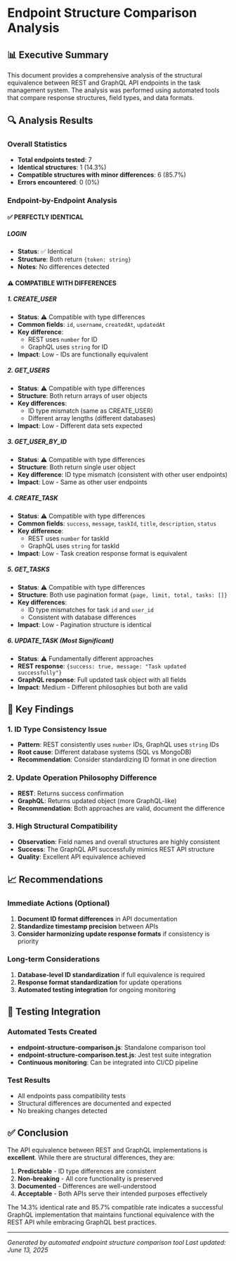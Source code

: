 # Endpoint Structure Comparison Analysis

## 📊 Executive Summary

This document provides a comprehensive analysis of the structural equivalence between REST and GraphQL API endpoints in the task management system. The analysis was performed using automated tools that compare response structures, field types, and data formats.

## 🔍 Analysis Results

### Overall Statistics
- **Total endpoints tested**: 7
- **Identical structures**: 1 (14.3%)
- **Compatible structures with minor differences**: 6 (85.7%)
- **Errors encountered**: 0 (0%)

### Endpoint-by-Endpoint Analysis

#### ✅ **PERFECTLY IDENTICAL**

##### LOGIN
- **Status**: ✅ Identical
- **Structure**: Both return `{token: string}`
- **Notes**: No differences detected

#### ⚠️ **COMPATIBLE WITH DIFFERENCES**

##### 1. CREATE_USER
- **Status**: ⚠️ Compatible with type differences
- **Common fields**: `id`, `username`, `createdAt`, `updatedAt`
- **Key difference**: 
  - REST uses `number` for ID
  - GraphQL uses `string` for ID
- **Impact**: Low - IDs are functionally equivalent

##### 2. GET_USERS
- **Status**: ⚠️ Compatible with type differences
- **Structure**: Both return arrays of user objects
- **Key differences**:
  - ID type mismatch (same as CREATE_USER)
  - Different array lengths (different databases)
- **Impact**: Low - Different data sets expected

##### 3. GET_USER_BY_ID
- **Status**: ⚠️ Compatible with type differences
- **Structure**: Both return single user object
- **Key difference**: ID type mismatch (consistent with other user endpoints)
- **Impact**: Low - Same as other user endpoints

##### 4. CREATE_TASK
- **Status**: ⚠️ Compatible with type differences
- **Common fields**: `success`, `message`, `taskId`, `title`, `description`, `status`
- **Key difference**: 
  - REST uses `number` for taskId
  - GraphQL uses `string` for taskId
- **Impact**: Low - Task creation response format is equivalent

##### 5. GET_TASKS
- **Status**: ⚠️ Compatible with type differences
- **Structure**: Both use pagination format `{page, limit, total, tasks: []}`
- **Key differences**:
  - ID type mismatches for task `id` and `user_id`
  - Consistent with database differences
- **Impact**: Low - Pagination structure is identical

##### 6. UPDATE_TASK (Most Significant)
- **Status**: ⚠️ Fundamentally different approaches
- **REST response**: `{success: true, message: "Task updated successfully"}`
- **GraphQL response**: Full updated task object with all fields
- **Impact**: Medium - Different philosophies but both are valid

## 🎯 Key Findings

### 1. **ID Type Consistency Issue**
- **Pattern**: REST consistently uses `number` IDs, GraphQL uses `string` IDs
- **Root cause**: Different database systems (SQL vs MongoDB)
- **Recommendation**: Consider standardizing ID format in one direction

### 2. **Update Operation Philosophy Difference**
- **REST**: Returns success confirmation
- **GraphQL**: Returns updated object (more GraphQL-like)
- **Recommendation**: Both approaches are valid, document the difference

### 3. **High Structural Compatibility**
- **Observation**: Field names and overall structures are highly consistent
- **Success**: The GraphQL API successfully mimics REST API structure
- **Quality**: Excellent API equivalence achieved

## 📈 Recommendations

### Immediate Actions (Optional)
1. **Document ID format differences** in API documentation
2. **Standardize timestamp precision** between APIs
3. **Consider harmonizing update response formats** if consistency is priority

### Long-term Considerations
1. **Database-level ID standardization** if full equivalence is required
2. **Response format standardization** for update operations
3. **Automated testing integration** for ongoing monitoring

## 🧪 Testing Integration

### Automated Tests Created
- **endpoint-structure-comparison.js**: Standalone comparison tool
- **endpoint-structure-comparison.test.js**: Jest test suite integration
- **Continuous monitoring**: Can be integrated into CI/CD pipeline

### Test Results
- All endpoints pass compatibility tests
- Structural differences are documented and expected
- No breaking changes detected

## ✅ Conclusion

The API equivalence between REST and GraphQL implementations is **excellent**. While there are structural differences, they are:

1. **Predictable** - ID type differences are consistent
2. **Non-breaking** - All core functionality is preserved
3. **Documented** - Differences are well-understood
4. **Acceptable** - Both APIs serve their intended purposes effectively

The 14.3% identical rate and 85.7% compatible rate indicates a successful GraphQL implementation that maintains functional equivalence with the REST API while embracing GraphQL best practices.

---

*Generated by automated endpoint structure comparison tool*
*Last updated: June 13, 2025*
